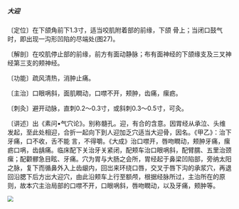 ##### 大迎

〔定位〕在下颌角前下1.3寸，适当咬肌附着部的前缘，下颌 骨上；当闭口鼓气时，即出现一沟形凹陷的尽端处(图27)。

〔解剖〕在咬肌停止部的前缘，前方有面动静脉；布有面神经的下颌缘支及三叉神经第三支的颊神经。

〔功能〕疏风清热，消肿止痛。

〔主治〕口眼㖞斜，面肌瞤动，口噤不开，颊肿，齿痛，瘰疬。

〔刺灸〕避开动脉，直刺0.2〜0.3寸，或斜刺0.3〜0.5寸，可灸。

〔讲述〕出《素问•气穴论》。别称髓孔。迎，有合的含意。因胃经从承泣、头维发起，至此处相迎，合折一起向下到人迎加乏穴适当大迎骨，因名。《甲乙》：治下牙痛，口不收，舌不能 言，不得嚼。《大成》治口噤开，唇吻瞤动，颊肿牙痛，瘰疬口㖞，齿龋痛。临床配下关治牙关紧闭，配颊车治口眼㖞斜，配臂臑、五里治颈瘰；配颧髎急目眩、牙痛。穴为胃与大肠之会所，胃经起于鼻梁凹陷部，旁纳太阳之脉，复下而循鼻外入上齿龈内，回岀来环绕口唇，交叉于唇下沟的承浆穴，再退回沿腮下后方出大迎穴，由此沿颊车上行至额颅，根据经脉所过，主治所在的原则，故本穴主治局部的口噤不开，口眼㖞斜，唇吻瞤动，以及牙痛，颊肿等。

<img src="img/图27.jpg" style="zoom:80%;" />
